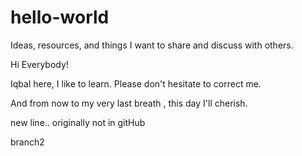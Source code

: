 # hello-world
Ideas, resources, and things I want to share and discuss with others.

Hi Everybody!

Iqbal here, I like to learn. Please don't hesitate to correct me.


And from now to my very last breath , this day I'll cherish.

new line.. originally not in gitHub

branch2 
